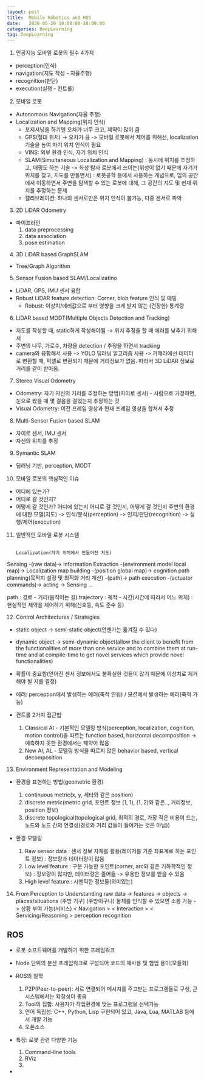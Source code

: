 ```yaml
---
layout: post
title:  Mobile Robotics and ROS
date:   2020-05-29 10:00:00-18:00:00
categories: DeepLearning
tag: DeepLearning
---
```


1. 인공지능 모바일 로봇의 필수 4가지
  - perception(인식)
  - navigation(지도 작성 - 자율주행)
  - recognition(판단)
  - execution(실행 - 컨트롤)

2. 모바일 로봇
- Autonomous Navigation(자율 주행)
- Localization and Mapping(위치 인식)
  + 포지셔닝을 하기엔 오차가 너무 크고, 제약이 많이 큼
  + GPS(절대 위치) -> 오차가 큼 -> 모바일 로봇에서 제어를 위해선, localization 기술을 높여 자기 위치 인식이 필요
  + VINS: 외부 환경 인식, 자기 위치 인식
  + SLAM(Simultaneous Localization and Mapping)
    : 동시에 위치를 추정하고, 매핑도 하는 기술 -> 화성 탐사 로봇에서 쓰이는(위성이 없기 때문에 자기가 위치를 찾고, 지도를 만들면서)
    : 로봇공학 등에서 사용하는 개념으로, 임의 공간에서 이동하면서 주변을 탐색할 수 있는 로봇에 대해, 그 공간의 지도 및 현재 위치를 추정하는 문제
  + 캘리브레이션: 하나의 센서로만은 위치 인식이 불가능, 다중 센서로 파악

3. 2D LiDAR Odometry
  - 파이프라인
    1) data preprocessing
    2) data association
    3) pose estimation
    
4. 3D LiDAR based GraphSLAM
  - Tree/Graph Algorithm

5. Sensor Fusion based SLAM/Localizatino
  - LiDAR, GPS, IMU 센서 융합
  - Robust LiDAR feature detection: Corner, blob feature 인식 및 매핑
    * Robust: 이상치/에러값으로 부터 영향을 크게 받지 않는 (건장한) 통계량

6. LiDAR based MODT(Multiple Objects Detection and Tracking)
  - 지도를 작성할 때, static하게 작성해야됨 -> 위치 추정을 할 때 에러를 낮추기 위해서
  - 주변의 나무, 가로수, 차량을 detection / 추정을 하면서 tracking
  - camera와 융합해서 사용 -> YOLO 딥러닝 알고리즘 사용 -> 카메라에선 데이터로 변환할 때, 픽셀로 변환되기 때문에 거리정보가 없음. 따라서 3D LiDAR 정보로 거리를 같이 받아옴.

7. Stereo Visual Odometry
  - Odometry: 자기 자신의 거리를 추정하는 방법(자이로 센서) - 사람으로 가정하면, 눈으로 봤을 때 몇 걸음을 걸었는지 추정하는 것
  - Visual Odometry: 이전 프레임 영상과 현재 프레임 영상을 합쳐서 추정

8. Multi-Sensor Fusion based SLAM
  - 자이로 센서, IMU 센서
  - 자신의 위치를 추정
  
9. Symantic SLAM
  - 딥러닝 기반, perception, MODT

10. 모바일 로봇의 핵심적인 이슈
  - 어디에 있는가?
  - 어디로 갈 것인지?
  - 어떻게 갈 것인가?
                                                         어디에 있는지              어디로 갈 것인지, 어떻게 갈 것인지
  주변의 환경에 대한 모델(지도) -> 인식/분석(perception) -> 인지/판단(recognition) -> 실행/제어(execution)
  
11. 일반적인 모바일 로봇 시스템

                                                                               Localization(자기 위치에서 만들어진 지도)
  Sensing -(raw data)-> information Extraction -(environment model local map)-> Localization map building -(position global map)-> cognition path planning(목적지 설정 및 최적화 거리 계산) -(path)-> path execution -(actuator commands)-> acting -> Sensing ...
  
  path : 경로 - 거리(움직이는 길)
  trajectory : 궤적 - 시간(시간에 따라서 어느 위치) : 현실적인 제약을 제어하기 위해(신호등, 속도 준수 등)

12. Control Architectures / Strategies
  - static object -> semi-static object(언젠가는 옮겨질 수 있다)
  - dynamic object -> semi-dynamic object(allow the client to benefit from the functionalities of more than one service and to combine them at run-time and at compile-time to get novel services which provide novel functionalities)
  - 확률이 중요함(얻어진 센서 정보에서도 불확실한 것들이 많기 때문에 이상치로 제거해야 될 지를 결정)
  - 에러: perception에서 발생하는 에러(축적 안됨) / 모션에서 발생하는 에러(축적 가능) 

  - 컨트롤 2가지 접근법
    1) Classical AI - 기본적인 모델링 방식(perception, localization, cognition, motion control)을 따르는 function based, horizontal decomposition -> 예측하지 못한 환경에서는 제약이 많음
    2) New AI, AL - 모델링 방식을 따르지 않은 behavior based, vertical decomposition

13. Environment Representation and Modeling
  - 환경을 표현하는 방법(geometric 환경)
    1) continuous metric(x, y, 세타와 같은 position)
    2) discrete metric(metric grid, 포인트 정보 (1, 1), (1, 2)와 같은.., 거리정보, position 정보)
    3) discrete topological(topological grid, 최적의 경로, 가장 적은 비용이 드는, 노드와 노드 간의 연결성(경로와 거리 값들이 들어가는 것은 아님))
  
  - 환경 모델링
    1) Raw sensor data
      : 센서 정보 자체를 활용(레이저를 기준 좌표계로 하는 포인트 정보)
      : 정보량과 데이터량이 많음
    2) Low level feature
      : 구분 가능한 포인트(corner, arc와 같은 기하학적인 정보)
      : 정보량이 많지만, 데이터량은 줄어듦 -> 유용한 정보를 얻을 수 있음
    3) High level feature
      : 시맨틱한 정보들(의미있는)

14. From Perception to Understanding
  raw data       ->           features         ->         objects         ->         places/situations
                                                        (주방 기구)                      (주방이구나)
                                         물체를 인식할 수 있으면 소통 가능 -> 상황 부여 가능(서비스)
            < Navigation >               < Interaction >          < Servicing/Reasoning >
              perception                   recognition





## ROS
- 로봇 소프트웨어를 개발하기 위한 프레임워크
- Node 단위의 분산 프레임워크로 구성되어 코드의 재사용 및 협업 용이(모듈화)
- ROS의 철학
  1) P2P(Peer-to-peer): 서로 연결되어 메시지를 주고받는 프로그램들로 구성, 큰 시스템에서는 확장성이 좋음
  2) Tool의 집합: 사용자가 작업환경에 맞는 프로그램을 선택가능
  3) 언어 독립성: C++, Python, Lisp 구현되어 있고, Java, Lua, MATLAB 등에서 개발 가능
  4) 오픈소스

- 특징: 로봇 관련 다양한 기능
  1) Command-line tools
  2) RViz
  3) 

- 

